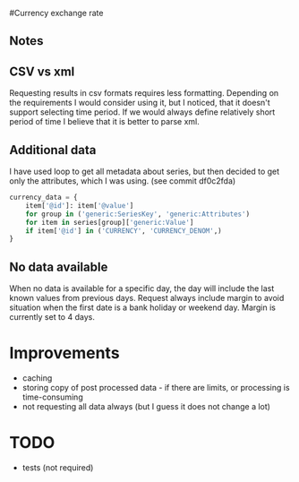 #Currency exchange rate

## Notes
## CSV vs xml
Requesting results in csv formats requires less formatting. Depending on the requirements I would consider using it,
but I noticed, that it doesn't support selecting time period. If we would always define relatively short period
of time I believe that it is better to parse xml.

## Additional data
I have used loop to get all metadata about series, but then decided to get only the attributes, which I was using.
(see commit df0c2fda)

```python
currency_data = {
    item['@id']: item['@value']
    for group in ('generic:SeriesKey', 'generic:Attributes')
    for item in series[group]['generic:Value']
    if item['@id'] in ('CURRENCY', 'CURRENCY_DENOM',)
}
```

## No data available
When no data is available for a specific day, the day will include the last known values from previous days. Request
always include margin to avoid situation when the first date is a bank holiday or weekend day. Margin is currently set
to 4 days.

# Improvements
* caching
* storing copy of post processed data - if there are limits, or processing is time-consuming
* not requesting all data always (but I guess it does not change a lot)

# TODO
* tests (not required)
